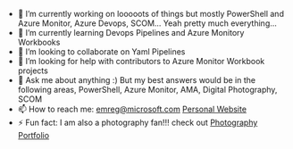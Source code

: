 - 🔭 I’m currently working on looooots of things but mostly PowerShell and Azure Monitor, Azure Devops, SCOM... Yeah pretty much everything...
- 🌱 I’m currently learning Devops Pipelines and Azure Monitory Workbooks
- 👯 I’m looking to collaborate on Yaml Pipelines
- 🤔 I’m looking for help with contributors to Azure Monitor Workbook projects
- 💬 Ask me about anything :) But my best answers would be in the following areas, PowerShell, Azure Monitor, AMA, Digital Photography, SCOM
- 📫 How to reach me: emreg@microsoft.com [Personal Website](https://www.emreguclu.io)
- ⚡ Fun fact: I am also a photography fan!!! check out [Photography Portfolio](https://www.emreguclu.com)

